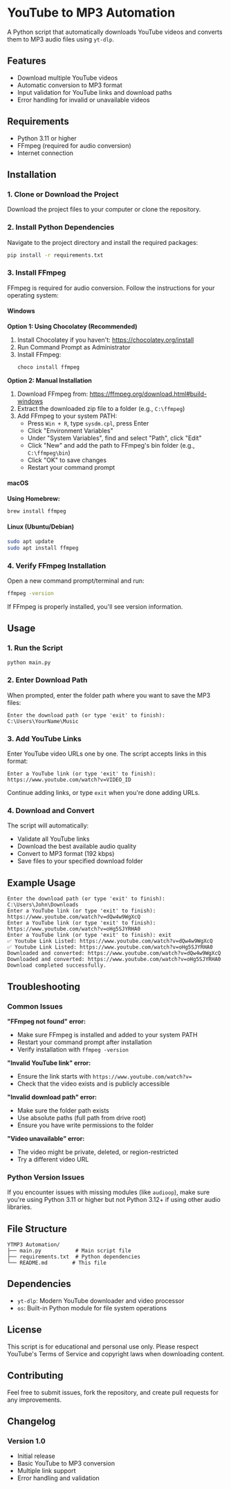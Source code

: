 # YouTube to MP3 Automation

A Python script that automatically downloads YouTube videos and converts them to MP3 audio files using `yt-dlp`.

## Features

-   Download multiple YouTube videos
-   Automatic conversion to MP3 format
-   Input validation for YouTube links and download paths
-   Error handling for invalid or unavailable videos

## Requirements

-   Python 3.11 or higher
-   FFmpeg (required for audio conversion)
-   Internet connection

## Installation

### 1. Clone or Download the Project

Download the project files to your computer or clone the repository.

### 2. Install Python Dependencies

Navigate to the project directory and install the required packages:

```bash
pip install -r requirements.txt
```

### 3. Install FFmpeg

FFmpeg is required for audio conversion. Follow the instructions for your operating system:

#### Windows

**Option 1: Using Chocolatey (Recommended)**

1. Install Chocolatey if you haven't: https://chocolatey.org/install
2. Run Command Prompt as Administrator
3. Install FFmpeg:
    ```bash
    choco install ffmpeg
    ```

**Option 2: Manual Installation**

1. Download FFmpeg from: https://ffmpeg.org/download.html#build-windows
2. Extract the downloaded zip file to a folder (e.g., `C:\ffmpeg`)
3. Add FFmpeg to your system PATH:
    - Press `Win + R`, type `sysdm.cpl`, press Enter
    - Click "Environment Variables"
    - Under "System Variables", find and select "Path", click "Edit"
    - Click "New" and add the path to FFmpeg's bin folder (e.g., `C:\ffmpeg\bin`)
    - Click "OK" to save changes
    - Restart your command prompt

#### macOS

**Using Homebrew:**

```bash
brew install ffmpeg
```

#### Linux (Ubuntu/Debian)

```bash
sudo apt update
sudo apt install ffmpeg
```

### 4. Verify FFmpeg Installation

Open a new command prompt/terminal and run:

```bash
ffmpeg -version
```

If FFmpeg is properly installed, you'll see version information.

## Usage

### 1. Run the Script

```bash
python main.py
```

### 2. Enter Download Path

When prompted, enter the folder path where you want to save the MP3 files:

```
Enter the download path (or type 'exit' to finish): C:\Users\YourName\Music
```

### 3. Add YouTube Links

Enter YouTube video URLs one by one. The script accepts links in this format:

```
Enter a YouTube link (or type 'exit' to finish): https://www.youtube.com/watch?v=VIDEO_ID
```

Continue adding links, or type `exit` when you're done adding URLs.

### 4. Download and Convert

The script will automatically:

-   Validate all YouTube links
-   Download the best available audio quality
-   Convert to MP3 format (192 kbps)
-   Save files to your specified download folder

## Example Usage

```
Enter the download path (or type 'exit' to finish): C:\Users\John\Downloads
Enter a YouTube link (or type 'exit' to finish): https://www.youtube.com/watch?v=dQw4w9WgXcQ
Enter a YouTube link (or type 'exit' to finish): https://www.youtube.com/watch?v=oHg5SJYRHA0
Enter a YouTube link (or type 'exit' to finish): exit
✅ Youtube Link Listed: https://www.youtube.com/watch?v=dQw4w9WgXcQ
✅ Youtube Link Listed: https://www.youtube.com/watch?v=oHg5SJYRHA0
Downloaded and converted: https://www.youtube.com/watch?v=dQw4w9WgXcQ
Downloaded and converted: https://www.youtube.com/watch?v=oHg5SJYRHA0
Download completed successfully.
```

## Troubleshooting

### Common Issues

**"FFmpeg not found" error:**

-   Make sure FFmpeg is installed and added to your system PATH
-   Restart your command prompt after installation
-   Verify installation with `ffmpeg -version`

**"Invalid YouTube link" error:**

-   Ensure the link starts with `https://www.youtube.com/watch?v=`
-   Check that the video exists and is publicly accessible

**"Invalid download path" error:**

-   Make sure the folder path exists
-   Use absolute paths (full path from drive root)
-   Ensure you have write permissions to the folder

**"Video unavailable" error:**

-   The video might be private, deleted, or region-restricted
-   Try a different video URL

### Python Version Issues

If you encounter issues with missing modules (like `audioop`), make sure you're using Python 3.11 or higher but not Python 3.12+ if using other audio libraries.

## File Structure

```
YTMP3 Automation/
├── main.py           # Main script file
├── requirements.txt  # Python dependencies
└── README.md        # This file
```

## Dependencies

-   `yt-dlp`: Modern YouTube downloader and video processor
-   `os`: Built-in Python module for file system operations

## License

This script is for educational and personal use only. Please respect YouTube's Terms of Service and copyright laws when downloading content.

## Contributing

Feel free to submit issues, fork the repository, and create pull requests for any improvements.

## Changelog

### Version 1.0

-   Initial release
-   Basic YouTube to MP3 conversion
-   Multiple link support
-   Error handling and validation
